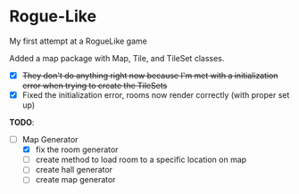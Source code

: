 Rogue-Like
==========

My first attempt at a RogueLike game

Added a map package with Map, Tile, and TileSet classes.
* [X] ~~They don't do anything right now because I'm met with a initialization error when trying to create the TileSets~~
* [X] Fixed the initialization error, rooms now render correctly (with proper set up)

**TODO**:

* [ ] Map Generator
	* [X] fix the room generator
	* [ ] create method to load room to a specific location on map
	* [ ] create hall generator
	* [ ] create map generator 
